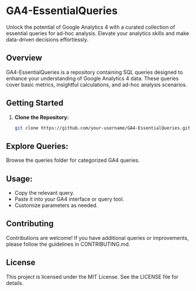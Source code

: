 # GA4-EssentialQueries
Unlock the potential of Google Analytics 4 with a curated collection of essential queries for ad-hoc analysis. Elevate your analytics skills and make data-driven decisions effortlessly.

## Overview
GA4-EssentialQueries is a repository containing SQL queries designed to enhance your understanding of Google Analytics 4 data. These queries cover basic metrics, insightful calculations, and ad-hoc analysis scenarios.

## Getting Started

1. **Clone the Repository:**
   ```bash
   git clone https://github.com/your-username/GA4-EssentialQueries.git


## **Explore Queries:**
Browse the queries folder for categorized GA4 queries.

## **Usage:**
- Copy the relevant query.
- Paste it into your GA4 interface or query tool.
- Customize parameters as needed.
  
## **Contributing**
Contributions are welcome! If you have additional queries or improvements, please follow the guidelines in CONTRIBUTING.md.

## **License**
This project is licensed under the MIT License. See the LICENSE file for details.
